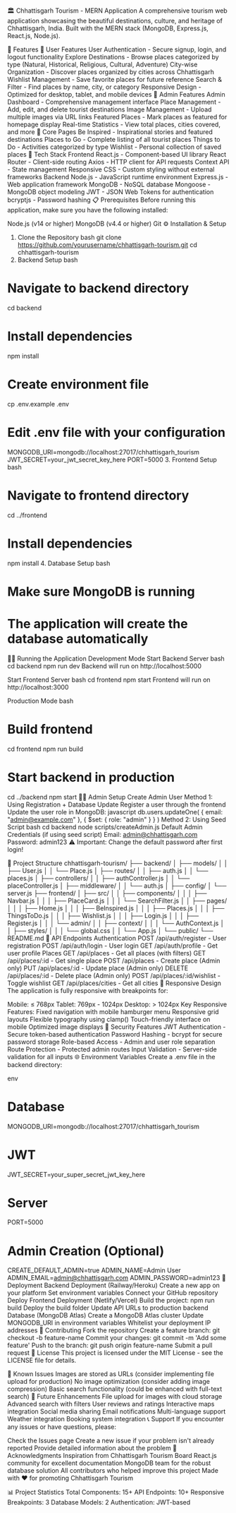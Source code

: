 🏛️ Chhattisgarh Tourism - MERN Application
A comprehensive tourism web application showcasing the beautiful destinations, culture, and heritage of Chhattisgarh, India. Built with the MERN stack (MongoDB, Express.js, React.js, Node.js).

🌟 Features
👥 User Features
User Authentication - Secure signup, login, and logout functionality
Explore Destinations - Browse places categorized by type (Natural, Historical, Religious, Cultural, Adventure)
City-wise Organization - Discover places organized by cities across Chhattisgarh
Wishlist Management - Save favorite places for future reference
Search & Filter - Find places by name, city, or category
Responsive Design - Optimized for desktop, tablet, and mobile devices
🔧 Admin Features
Admin Dashboard - Comprehensive management interface
Place Management - Add, edit, and delete tourist destinations
Image Management - Upload multiple images via URL links
Featured Places - Mark places as featured for homepage display
Real-time Statistics - View total places, cities covered, and more
📱 Core Pages
Be Inspired - Inspirational stories and featured destinations
Places to Go - Complete listing of all tourist places
Things to Do - Activities categorized by type
Wishlist - Personal collection of saved places
🚀 Tech Stack
Frontend
React.js - Component-based UI library
React Router - Client-side routing
Axios - HTTP client for API requests
Context API - State management
Responsive CSS - Custom styling without external frameworks
Backend
Node.js - JavaScript runtime environment
Express.js - Web application framework
MongoDB - NoSQL database
Mongoose - MongoDB object modeling
JWT - JSON Web Tokens for authentication
bcryptjs - Password hashing
📋 Prerequisites
Before running this application, make sure you have the following installed:

Node.js (v14 or higher)
MongoDB (v4.4 or higher)
Git
⚙️ Installation & Setup
1. Clone the Repository
bash
git clone https://github.com/yourusername/chhattisgarh-tourism.git
cd chhattisgarh-tourism
2. Backend Setup
bash
# Navigate to backend directory
cd backend

# Install dependencies
npm install

# Create environment file
cp .env.example .env

# Edit .env file with your configuration
MONGODB_URI=mongodb://localhost:27017/chhattisgarh_tourism
JWT_SECRET=your_jwt_secret_key_here
PORT=5000
3. Frontend Setup
bash
# Navigate to frontend directory
cd ../frontend

# Install dependencies
npm install
4. Database Setup
bash
# Make sure MongoDB is running
# The application will create the database automatically
🏃‍♂️ Running the Application
Development Mode
Start Backend Server
bash
cd backend
npm run dev
Backend will run on http://localhost:5000

Start Frontend Server
bash
cd frontend
npm start
Frontend will run on http://localhost:3000

Production Mode
bash
# Build frontend
cd frontend
npm run build

# Start backend in production
cd ../backend
npm start
👨‍💼 Admin Setup
Create Admin User
Method 1: Using Registration + Database Update
Register a user through the frontend
Update the user role in MongoDB:
javascript
db.users.updateOne(
  { email: "admin@example.com" },
  { $set: { role: "admin" } }
)
Method 2: Using Seed Script
bash
cd backend
node scripts/createAdmin.js
Default Admin Credentials (if using seed script)
Email: admin@chhattisgarh.com
Password: admin123
⚠️ Important: Change the default password after first login!

📁 Project Structure
chhattisgarh-tourism/
├── backend/
│   ├── models/
│   │   ├── User.js
│   │   └── Place.js
│   ├── routes/
│   │   ├── auth.js
│   │   └── places.js
│   ├── controllers/
│   │   ├── authController.js
│   │   └── placeController.js
│   ├── middleware/
│   │   └── auth.js
│   ├── config/
│   └── server.js
├── frontend/
│   ├── src/
│   │   ├── components/
│   │   │   ├── Navbar.js
│   │   │   ├── PlaceCard.js
│   │   │   └── SearchFilter.js
│   │   ├── pages/
│   │   │   ├── Home.js
│   │   │   ├── BeInspired.js
│   │   │   ├── Places.js
│   │   │   ├── ThingsToDo.js
│   │   │   ├── Wishlist.js
│   │   │   ├── Login.js
│   │   │   ├── Register.js
│   │   │   └── admin/
│   │   ├── context/
│   │   │   └── AuthContext.js
│   │   ├── styles/
│   │   │   └── global.css
│   │   └── App.js
│   └── public/
└── README.md
🔗 API Endpoints
Authentication
POST /api/auth/register - User registration
POST /api/auth/login - User login
GET /api/auth/profile - Get user profile
Places
GET /api/places - Get all places (with filters)
GET /api/places/:id - Get single place
POST /api/places - Create place (Admin only)
PUT /api/places/:id - Update place (Admin only)
DELETE /api/places/:id - Delete place (Admin only)
POST /api/places/:id/wishlist - Toggle wishlist
GET /api/places/cities - Get all cities
🎨 Responsive Design
The application is fully responsive with breakpoints for:

Mobile: ≤ 768px
Tablet: 769px - 1024px
Desktop: > 1024px
Key Responsive Features:
Fixed navigation with mobile hamburger menu
Responsive grid layouts
Flexible typography using clamp()
Touch-friendly interface on mobile
Optimized image displays
🔐 Security Features
JWT Authentication - Secure token-based authentication
Password Hashing - bcrypt for secure password storage
Role-based Access - Admin and user role separation
Route Protection - Protected admin routes
Input Validation - Server-side validation for all inputs
🌐 Environment Variables
Create a .env file in the backend directory:

env
# Database
MONGODB_URI=mongodb://localhost:27017/chhattisgarh_tourism

# JWT
JWT_SECRET=your_super_secret_jwt_key_here

# Server
PORT=5000

# Admin Creation (Optional)
CREATE_DEFAULT_ADMIN=true
ADMIN_NAME=Admin User
ADMIN_EMAIL=admin@chhattisgarh.com
ADMIN_PASSWORD=admin123
🚀 Deployment
Backend Deployment (Railway/Heroku)
Create a new app on your platform
Set environment variables
Connect your GitHub repository
Deploy
Frontend Deployment (Netlify/Vercel)
Build the project: npm run build
Deploy the build folder
Update API URLs to production backend
Database (MongoDB Atlas)
Create a MongoDB Atlas cluster
Update MONGODB_URI in environment variables
Whitelist your deployment IP addresses
🤝 Contributing
Fork the repository
Create a feature branch: git checkout -b feature-name
Commit your changes: git commit -m 'Add some feature'
Push to the branch: git push origin feature-name
Submit a pull request
📝 License
This project is licensed under the MIT License - see the LICENSE file for details.

🐛 Known Issues
Images are stored as URLs (consider implementing file upload for production)
No image optimization (consider adding image compression)
Basic search functionality (could be enhanced with full-text search)
🔮 Future Enhancements
 File upload for images with cloud storage
 Advanced search with filters
 User reviews and ratings
 Interactive maps integration
 Social media sharing
 Email notifications
 Multi-language support
 Weather integration
 Booking system integration
📞 Support
If you encounter any issues or have questions, please:

Check the Issues page
Create a new issue if your problem isn't already reported
Provide detailed information about the problem
🙏 Acknowledgments
Inspiration from Chhattisgarh Tourism Board
React.js community for excellent documentation
MongoDB team for the robust database solution
All contributors who helped improve this project
Made with ❤️ for promoting Chhattisgarh Tourism

📊 Project Statistics
Total Components: 15+
API Endpoints: 10+
Responsive Breakpoints: 3
Database Models: 2
Authentication: JWT-based